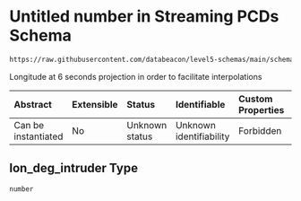 # Untitled number in Streaming PCDs Schema

```txt
https://raw.githubusercontent.com/databeacon/level5-schemas/main/schemas/streaming/pcds.schema.json#/properties/lon_deg_intruder
```

Longitude at 6 seconds projection in order to facilitate interpolations

| Abstract            | Extensible | Status         | Identifiable            | Custom Properties | Additional Properties | Access Restrictions | Defined In                                                                        |
| :------------------ | :--------- | :------------- | :---------------------- | :---------------- | :-------------------- | :------------------ | :-------------------------------------------------------------------------------- |
| Can be instantiated | No         | Unknown status | Unknown identifiability | Forbidden         | Allowed               | none                | [pcds.schema.json\*](../../out/streaming/pcds.schema.json "open original schema") |

## lon\_deg\_intruder Type

`number`
